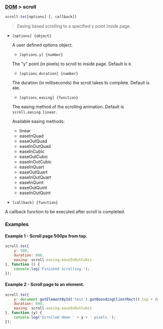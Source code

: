 ### [DOM](../) > scroll

```js
scroll.to([options] [, callback])
```

> Easing based scrolling to a specified y point inside page.

- <code>[options] {object}</code>

    A user defined options object.

    - <code>[options.y] {number}</code>

    The "y" point (in pixels) to scroll to inside page. Default is ```0```.

    - <code>[options.duration] {number}</code>

    The duration (in milliseconds) the scroll takes to complete. Default is ```400```.

    - <code>[options.easing] {function}</code>

    The easing method of the scrolling animation. Default is ```scroll.easing.linear```.

    Available easing methods:
    - linear
    - easeInQuad
    - easeOutQuad
    - easeInOutQuad
    - easeInCubic
    - easeOutCubic
    - easeInOutCubic
    - easeInQuart
    - easeOutQuart
    - easeInOutQuart
    - easeInQuint
    - easeOutQuint
    - easeInOutQuint


- <code>[callback] {function}</code>

A callback function to be executed after scroll is completed.

### Examples

#### Example 1 - Scroll page 500px from top.
```js
scroll.to({
    y: 500,
    duration: 800,
    easing: scroll.easing.easeInOutCubic
}, function () {
    console.log('Finished scrolling.');
});
```

#### Example 2 - Scroll page to an element.
```js
scroll.to({
    y: document.getElementById('test').getBoundingClientRect().top + (document.documentElement.scrollTop || document.body.scrollTop),
    duration: 600,
    easing: scroll.easing.easeInOutCubic
}, function (y) {
    console.log('Scrolled down ' + y + ' pixels.');
});
```
